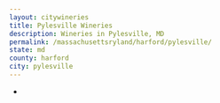 ```yaml
---
layout: citywineries
title: Pylesville Wineries
description: Wineries in Pylesville, MD
permalink: /massachusettsryland/harford/pylesville/
state: md
county: harford
city: pylesville
---
```

-
